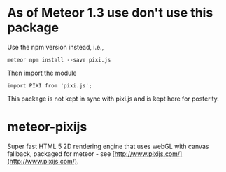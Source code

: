 # As of Meteor 1.3 use don't use this package

Use the npm version instead, i.e.,

    meteor npm install --save pixi.js

Then import the module

    import PIXI from 'pixi.js';

This package is not kept in sync with pixi.js and is kept here for posterity.

meteor-pixijs
=============

Super fast HTML 5 2D rendering engine that uses webGL with canvas fallback,
packaged for meteor - see [http://www.pixijs.com/](http://www.pixijs.com/).


